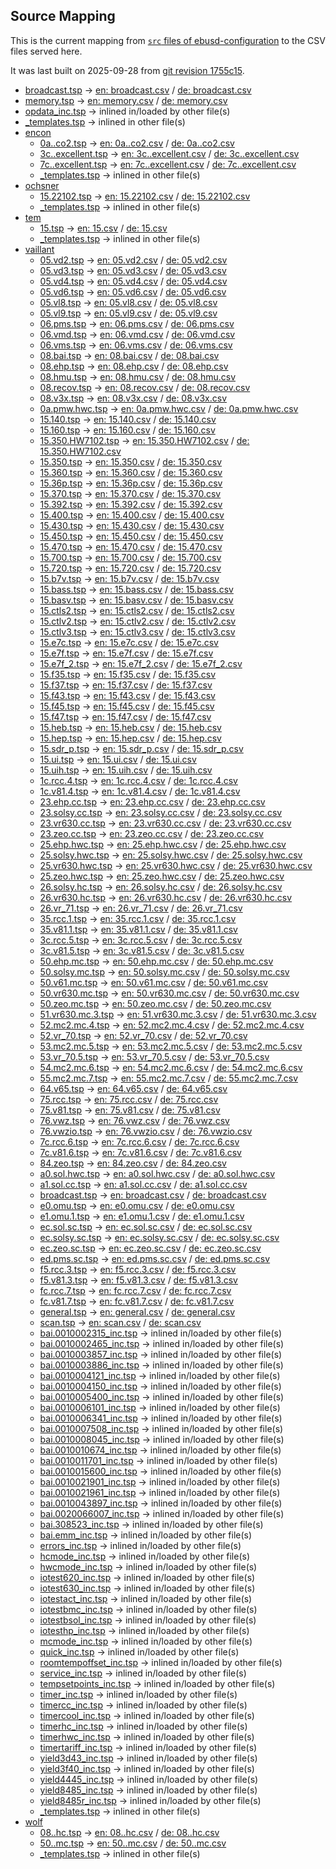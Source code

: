 ## Source Mapping
This is the current mapping from [`src` files of ebusd-configuration](https://github.com/john30/ebusd-configuration/tree/master/src) to the CSV files served here.

It was last built on 2025-09-28 from [git revision 1755c15](https://github.com/john30/ebusd-configuration/tree/1755c158f641a0eeaf7ce9754b137eb226a532db).

<!-- note: template file to be amended with the actual data by the workflow -->
 - [broadcast.tsp](https://github.com/john30/ebusd-configuration/blob/1755c158f641a0eeaf7ce9754b137eb226a532db/src/broadcast.tsp) &rarr; [en: broadcast.csv](en/broadcast.csv) / [de: broadcast.csv](de/broadcast.csv)
 - [memory.tsp](https://github.com/john30/ebusd-configuration/blob/1755c158f641a0eeaf7ce9754b137eb226a532db/src/memory.tsp) &rarr; [en: memory.csv](en/memory.csv) / [de: memory.csv](de/memory.csv)
 - [opdata_inc.tsp](https://github.com/john30/ebusd-configuration/blob/1755c158f641a0eeaf7ce9754b137eb226a532db/src/opdata_inc.tsp) &rarr; inlined in/loaded by other file(s)
 - [_templates.tsp](https://github.com/john30/ebusd-configuration/blob/1755c158f641a0eeaf7ce9754b137eb226a532db/src/_templates.tsp) &rarr; inlined in other file(s)
 - [encon](https://github.com/john30/ebusd-configuration/blob/1755c158f641a0eeaf7ce9754b137eb226a532db/src/encon/)
   - [0a..co2.tsp](https://github.com/john30/ebusd-configuration/blob/1755c158f641a0eeaf7ce9754b137eb226a532db/src/encon/0a..co2.tsp) &rarr; [en: 0a..co2.csv](en/encon/0a..co2.csv) / [de: 0a..co2.csv](de/encon/0a..co2.csv)
   - [3c..excellent.tsp](https://github.com/john30/ebusd-configuration/blob/1755c158f641a0eeaf7ce9754b137eb226a532db/src/encon/3c..excellent.tsp) &rarr; [en: 3c..excellent.csv](en/encon/3c..excellent.csv) / [de: 3c..excellent.csv](de/encon/3c..excellent.csv)
   - [7c..excellent.tsp](https://github.com/john30/ebusd-configuration/blob/1755c158f641a0eeaf7ce9754b137eb226a532db/src/encon/7c..excellent.tsp) &rarr; [en: 7c..excellent.csv](en/encon/7c..excellent.csv) / [de: 7c..excellent.csv](de/encon/7c..excellent.csv)
   - [_templates.tsp](https://github.com/john30/ebusd-configuration/blob/1755c158f641a0eeaf7ce9754b137eb226a532db/src/encon/_templates.tsp) &rarr; inlined in other file(s)
 - [ochsner](https://github.com/john30/ebusd-configuration/blob/1755c158f641a0eeaf7ce9754b137eb226a532db/src/ochsner/)
   - [15.22102.tsp](https://github.com/john30/ebusd-configuration/blob/1755c158f641a0eeaf7ce9754b137eb226a532db/src/ochsner/15.22102.tsp) &rarr; [en: 15.22102.csv](en/ochsner/15.22102.csv) / [de: 15.22102.csv](de/ochsner/15.22102.csv)
   - [_templates.tsp](https://github.com/john30/ebusd-configuration/blob/1755c158f641a0eeaf7ce9754b137eb226a532db/src/ochsner/_templates.tsp) &rarr; inlined in other file(s)
 - [tem](https://github.com/john30/ebusd-configuration/blob/1755c158f641a0eeaf7ce9754b137eb226a532db/src/tem/)
   - [15.tsp](https://github.com/john30/ebusd-configuration/blob/1755c158f641a0eeaf7ce9754b137eb226a532db/src/tem/15.tsp) &rarr; [en: 15.csv](en/tem/15.csv) / [de: 15.csv](de/tem/15.csv)
   - [_templates.tsp](https://github.com/john30/ebusd-configuration/blob/1755c158f641a0eeaf7ce9754b137eb226a532db/src/tem/_templates.tsp) &rarr; inlined in other file(s)
 - [vaillant](https://github.com/john30/ebusd-configuration/blob/1755c158f641a0eeaf7ce9754b137eb226a532db/src/vaillant/)
   - [05.vd2.tsp](https://github.com/john30/ebusd-configuration/blob/1755c158f641a0eeaf7ce9754b137eb226a532db/src/vaillant/05.vd2.tsp) &rarr; [en: 05.vd2.csv](en/vaillant/05.vd2.csv) / [de: 05.vd2.csv](de/vaillant/05.vd2.csv)
   - [05.vd3.tsp](https://github.com/john30/ebusd-configuration/blob/1755c158f641a0eeaf7ce9754b137eb226a532db/src/vaillant/05.vd3.tsp) &rarr; [en: 05.vd3.csv](en/vaillant/05.vd3.csv) / [de: 05.vd3.csv](de/vaillant/05.vd3.csv)
   - [05.vd4.tsp](https://github.com/john30/ebusd-configuration/blob/1755c158f641a0eeaf7ce9754b137eb226a532db/src/vaillant/05.vd4.tsp) &rarr; [en: 05.vd4.csv](en/vaillant/05.vd4.csv) / [de: 05.vd4.csv](de/vaillant/05.vd4.csv)
   - [05.vd6.tsp](https://github.com/john30/ebusd-configuration/blob/1755c158f641a0eeaf7ce9754b137eb226a532db/src/vaillant/05.vd6.tsp) &rarr; [en: 05.vd6.csv](en/vaillant/05.vd6.csv) / [de: 05.vd6.csv](de/vaillant/05.vd6.csv)
   - [05.vl8.tsp](https://github.com/john30/ebusd-configuration/blob/1755c158f641a0eeaf7ce9754b137eb226a532db/src/vaillant/05.vl8.tsp) &rarr; [en: 05.vl8.csv](en/vaillant/05.vl8.csv) / [de: 05.vl8.csv](de/vaillant/05.vl8.csv)
   - [05.vl9.tsp](https://github.com/john30/ebusd-configuration/blob/1755c158f641a0eeaf7ce9754b137eb226a532db/src/vaillant/05.vl9.tsp) &rarr; [en: 05.vl9.csv](en/vaillant/05.vl9.csv) / [de: 05.vl9.csv](de/vaillant/05.vl9.csv)
   - [06.pms.tsp](https://github.com/john30/ebusd-configuration/blob/1755c158f641a0eeaf7ce9754b137eb226a532db/src/vaillant/06.pms.tsp) &rarr; [en: 06.pms.csv](en/vaillant/06.pms.csv) / [de: 06.pms.csv](de/vaillant/06.pms.csv)
   - [06.vmd.tsp](https://github.com/john30/ebusd-configuration/blob/1755c158f641a0eeaf7ce9754b137eb226a532db/src/vaillant/06.vmd.tsp) &rarr; [en: 06.vmd.csv](en/vaillant/06.vmd.csv) / [de: 06.vmd.csv](de/vaillant/06.vmd.csv)
   - [06.vms.tsp](https://github.com/john30/ebusd-configuration/blob/1755c158f641a0eeaf7ce9754b137eb226a532db/src/vaillant/06.vms.tsp) &rarr; [en: 06.vms.csv](en/vaillant/06.vms.csv) / [de: 06.vms.csv](de/vaillant/06.vms.csv)
   - [08.bai.tsp](https://github.com/john30/ebusd-configuration/blob/1755c158f641a0eeaf7ce9754b137eb226a532db/src/vaillant/08.bai.tsp) &rarr; [en: 08.bai.csv](en/vaillant/08.bai.csv) / [de: 08.bai.csv](de/vaillant/08.bai.csv)
   - [08.ehp.tsp](https://github.com/john30/ebusd-configuration/blob/1755c158f641a0eeaf7ce9754b137eb226a532db/src/vaillant/08.ehp.tsp) &rarr; [en: 08.ehp.csv](en/vaillant/08.ehp.csv) / [de: 08.ehp.csv](de/vaillant/08.ehp.csv)
   - [08.hmu.tsp](https://github.com/john30/ebusd-configuration/blob/1755c158f641a0eeaf7ce9754b137eb226a532db/src/vaillant/08.hmu.tsp) &rarr; [en: 08.hmu.csv](en/vaillant/08.hmu.csv) / [de: 08.hmu.csv](de/vaillant/08.hmu.csv)
   - [08.recov.tsp](https://github.com/john30/ebusd-configuration/blob/1755c158f641a0eeaf7ce9754b137eb226a532db/src/vaillant/08.recov.tsp) &rarr; [en: 08.recov.csv](en/vaillant/08.recov.csv) / [de: 08.recov.csv](de/vaillant/08.recov.csv)
   - [08.v3x.tsp](https://github.com/john30/ebusd-configuration/blob/1755c158f641a0eeaf7ce9754b137eb226a532db/src/vaillant/08.v3x.tsp) &rarr; [en: 08.v3x.csv](en/vaillant/08.v3x.csv) / [de: 08.v3x.csv](de/vaillant/08.v3x.csv)
   - [0a.pmw.hwc.tsp](https://github.com/john30/ebusd-configuration/blob/1755c158f641a0eeaf7ce9754b137eb226a532db/src/vaillant/0a.pmw.hwc.tsp) &rarr; [en: 0a.pmw.hwc.csv](en/vaillant/0a.pmw.hwc.csv) / [de: 0a.pmw.hwc.csv](de/vaillant/0a.pmw.hwc.csv)
   - [15.140.tsp](https://github.com/john30/ebusd-configuration/blob/1755c158f641a0eeaf7ce9754b137eb226a532db/src/vaillant/15.140.tsp) &rarr; [en: 15.140.csv](en/vaillant/15.140.csv) / [de: 15.140.csv](de/vaillant/15.140.csv)
   - [15.160.tsp](https://github.com/john30/ebusd-configuration/blob/1755c158f641a0eeaf7ce9754b137eb226a532db/src/vaillant/15.160.tsp) &rarr; [en: 15.160.csv](en/vaillant/15.160.csv) / [de: 15.160.csv](de/vaillant/15.160.csv)
   - [15.350.HW7102.tsp](https://github.com/john30/ebusd-configuration/blob/1755c158f641a0eeaf7ce9754b137eb226a532db/src/vaillant/15.350.HW7102.tsp) &rarr; [en: 15.350.HW7102.csv](en/vaillant/15.350.HW7102.csv) / [de: 15.350.HW7102.csv](de/vaillant/15.350.HW7102.csv)
   - [15.350.tsp](https://github.com/john30/ebusd-configuration/blob/1755c158f641a0eeaf7ce9754b137eb226a532db/src/vaillant/15.350.tsp) &rarr; [en: 15.350.csv](en/vaillant/15.350.csv) / [de: 15.350.csv](de/vaillant/15.350.csv)
   - [15.360.tsp](https://github.com/john30/ebusd-configuration/blob/1755c158f641a0eeaf7ce9754b137eb226a532db/src/vaillant/15.360.tsp) &rarr; [en: 15.360.csv](en/vaillant/15.360.csv) / [de: 15.360.csv](de/vaillant/15.360.csv)
   - [15.36p.tsp](https://github.com/john30/ebusd-configuration/blob/1755c158f641a0eeaf7ce9754b137eb226a532db/src/vaillant/15.36p.tsp) &rarr; [en: 15.36p.csv](en/vaillant/15.36p.csv) / [de: 15.36p.csv](de/vaillant/15.36p.csv)
   - [15.370.tsp](https://github.com/john30/ebusd-configuration/blob/1755c158f641a0eeaf7ce9754b137eb226a532db/src/vaillant/15.370.tsp) &rarr; [en: 15.370.csv](en/vaillant/15.370.csv) / [de: 15.370.csv](de/vaillant/15.370.csv)
   - [15.392.tsp](https://github.com/john30/ebusd-configuration/blob/1755c158f641a0eeaf7ce9754b137eb226a532db/src/vaillant/15.392.tsp) &rarr; [en: 15.392.csv](en/vaillant/15.392.csv) / [de: 15.392.csv](de/vaillant/15.392.csv)
   - [15.400.tsp](https://github.com/john30/ebusd-configuration/blob/1755c158f641a0eeaf7ce9754b137eb226a532db/src/vaillant/15.400.tsp) &rarr; [en: 15.400.csv](en/vaillant/15.400.csv) / [de: 15.400.csv](de/vaillant/15.400.csv)
   - [15.430.tsp](https://github.com/john30/ebusd-configuration/blob/1755c158f641a0eeaf7ce9754b137eb226a532db/src/vaillant/15.430.tsp) &rarr; [en: 15.430.csv](en/vaillant/15.430.csv) / [de: 15.430.csv](de/vaillant/15.430.csv)
   - [15.450.tsp](https://github.com/john30/ebusd-configuration/blob/1755c158f641a0eeaf7ce9754b137eb226a532db/src/vaillant/15.450.tsp) &rarr; [en: 15.450.csv](en/vaillant/15.450.csv) / [de: 15.450.csv](de/vaillant/15.450.csv)
   - [15.470.tsp](https://github.com/john30/ebusd-configuration/blob/1755c158f641a0eeaf7ce9754b137eb226a532db/src/vaillant/15.470.tsp) &rarr; [en: 15.470.csv](en/vaillant/15.470.csv) / [de: 15.470.csv](de/vaillant/15.470.csv)
   - [15.700.tsp](https://github.com/john30/ebusd-configuration/blob/1755c158f641a0eeaf7ce9754b137eb226a532db/src/vaillant/15.700.tsp) &rarr; [en: 15.700.csv](en/vaillant/15.700.csv) / [de: 15.700.csv](de/vaillant/15.700.csv)
   - [15.720.tsp](https://github.com/john30/ebusd-configuration/blob/1755c158f641a0eeaf7ce9754b137eb226a532db/src/vaillant/15.720.tsp) &rarr; [en: 15.720.csv](en/vaillant/15.720.csv) / [de: 15.720.csv](de/vaillant/15.720.csv)
   - [15.b7v.tsp](https://github.com/john30/ebusd-configuration/blob/1755c158f641a0eeaf7ce9754b137eb226a532db/src/vaillant/15.b7v.tsp) &rarr; [en: 15.b7v.csv](en/vaillant/15.b7v.csv) / [de: 15.b7v.csv](de/vaillant/15.b7v.csv)
   - [15.bass.tsp](https://github.com/john30/ebusd-configuration/blob/1755c158f641a0eeaf7ce9754b137eb226a532db/src/vaillant/15.bass.tsp) &rarr; [en: 15.bass.csv](en/vaillant/15.bass.csv) / [de: 15.bass.csv](de/vaillant/15.bass.csv)
   - [15.basv.tsp](https://github.com/john30/ebusd-configuration/blob/1755c158f641a0eeaf7ce9754b137eb226a532db/src/vaillant/15.basv.tsp) &rarr; [en: 15.basv.csv](en/vaillant/15.basv.csv) / [de: 15.basv.csv](de/vaillant/15.basv.csv)
   - [15.ctls2.tsp](https://github.com/john30/ebusd-configuration/blob/1755c158f641a0eeaf7ce9754b137eb226a532db/src/vaillant/15.ctls2.tsp) &rarr; [en: 15.ctls2.csv](en/vaillant/15.ctls2.csv) / [de: 15.ctls2.csv](de/vaillant/15.ctls2.csv)
   - [15.ctlv2.tsp](https://github.com/john30/ebusd-configuration/blob/1755c158f641a0eeaf7ce9754b137eb226a532db/src/vaillant/15.ctlv2.tsp) &rarr; [en: 15.ctlv2.csv](en/vaillant/15.ctlv2.csv) / [de: 15.ctlv2.csv](de/vaillant/15.ctlv2.csv)
   - [15.ctlv3.tsp](https://github.com/john30/ebusd-configuration/blob/1755c158f641a0eeaf7ce9754b137eb226a532db/src/vaillant/15.ctlv3.tsp) &rarr; [en: 15.ctlv3.csv](en/vaillant/15.ctlv3.csv) / [de: 15.ctlv3.csv](de/vaillant/15.ctlv3.csv)
   - [15.e7c.tsp](https://github.com/john30/ebusd-configuration/blob/1755c158f641a0eeaf7ce9754b137eb226a532db/src/vaillant/15.e7c.tsp) &rarr; [en: 15.e7c.csv](en/vaillant/15.e7c.csv) / [de: 15.e7c.csv](de/vaillant/15.e7c.csv)
   - [15.e7f.tsp](https://github.com/john30/ebusd-configuration/blob/1755c158f641a0eeaf7ce9754b137eb226a532db/src/vaillant/15.e7f.tsp) &rarr; [en: 15.e7f.csv](en/vaillant/15.e7f.csv) / [de: 15.e7f.csv](de/vaillant/15.e7f.csv)
   - [15.e7f_2.tsp](https://github.com/john30/ebusd-configuration/blob/1755c158f641a0eeaf7ce9754b137eb226a532db/src/vaillant/15.e7f_2.tsp) &rarr; [en: 15.e7f_2.csv](en/vaillant/15.e7f_2.csv) / [de: 15.e7f_2.csv](de/vaillant/15.e7f_2.csv)
   - [15.f35.tsp](https://github.com/john30/ebusd-configuration/blob/1755c158f641a0eeaf7ce9754b137eb226a532db/src/vaillant/15.f35.tsp) &rarr; [en: 15.f35.csv](en/vaillant/15.f35.csv) / [de: 15.f35.csv](de/vaillant/15.f35.csv)
   - [15.f37.tsp](https://github.com/john30/ebusd-configuration/blob/1755c158f641a0eeaf7ce9754b137eb226a532db/src/vaillant/15.f37.tsp) &rarr; [en: 15.f37.csv](en/vaillant/15.f37.csv) / [de: 15.f37.csv](de/vaillant/15.f37.csv)
   - [15.f43.tsp](https://github.com/john30/ebusd-configuration/blob/1755c158f641a0eeaf7ce9754b137eb226a532db/src/vaillant/15.f43.tsp) &rarr; [en: 15.f43.csv](en/vaillant/15.f43.csv) / [de: 15.f43.csv](de/vaillant/15.f43.csv)
   - [15.f45.tsp](https://github.com/john30/ebusd-configuration/blob/1755c158f641a0eeaf7ce9754b137eb226a532db/src/vaillant/15.f45.tsp) &rarr; [en: 15.f45.csv](en/vaillant/15.f45.csv) / [de: 15.f45.csv](de/vaillant/15.f45.csv)
   - [15.f47.tsp](https://github.com/john30/ebusd-configuration/blob/1755c158f641a0eeaf7ce9754b137eb226a532db/src/vaillant/15.f47.tsp) &rarr; [en: 15.f47.csv](en/vaillant/15.f47.csv) / [de: 15.f47.csv](de/vaillant/15.f47.csv)
   - [15.heb.tsp](https://github.com/john30/ebusd-configuration/blob/1755c158f641a0eeaf7ce9754b137eb226a532db/src/vaillant/15.heb.tsp) &rarr; [en: 15.heb.csv](en/vaillant/15.heb.csv) / [de: 15.heb.csv](de/vaillant/15.heb.csv)
   - [15.hep.tsp](https://github.com/john30/ebusd-configuration/blob/1755c158f641a0eeaf7ce9754b137eb226a532db/src/vaillant/15.hep.tsp) &rarr; [en: 15.hep.csv](en/vaillant/15.hep.csv) / [de: 15.hep.csv](de/vaillant/15.hep.csv)
   - [15.sdr_p.tsp](https://github.com/john30/ebusd-configuration/blob/1755c158f641a0eeaf7ce9754b137eb226a532db/src/vaillant/15.sdr_p.tsp) &rarr; [en: 15.sdr_p.csv](en/vaillant/15.sdr_p.csv) / [de: 15.sdr_p.csv](de/vaillant/15.sdr_p.csv)
   - [15.ui.tsp](https://github.com/john30/ebusd-configuration/blob/1755c158f641a0eeaf7ce9754b137eb226a532db/src/vaillant/15.ui.tsp) &rarr; [en: 15.ui.csv](en/vaillant/15.ui.csv) / [de: 15.ui.csv](de/vaillant/15.ui.csv)
   - [15.uih.tsp](https://github.com/john30/ebusd-configuration/blob/1755c158f641a0eeaf7ce9754b137eb226a532db/src/vaillant/15.uih.tsp) &rarr; [en: 15.uih.csv](en/vaillant/15.uih.csv) / [de: 15.uih.csv](de/vaillant/15.uih.csv)
   - [1c.rcc.4.tsp](https://github.com/john30/ebusd-configuration/blob/1755c158f641a0eeaf7ce9754b137eb226a532db/src/vaillant/1c.rcc.4.tsp) &rarr; [en: 1c.rcc.4.csv](en/vaillant/1c.rcc.4.csv) / [de: 1c.rcc.4.csv](de/vaillant/1c.rcc.4.csv)
   - [1c.v81.4.tsp](https://github.com/john30/ebusd-configuration/blob/1755c158f641a0eeaf7ce9754b137eb226a532db/src/vaillant/1c.v81.4.tsp) &rarr; [en: 1c.v81.4.csv](en/vaillant/1c.v81.4.csv) / [de: 1c.v81.4.csv](de/vaillant/1c.v81.4.csv)
   - [23.ehp.cc.tsp](https://github.com/john30/ebusd-configuration/blob/1755c158f641a0eeaf7ce9754b137eb226a532db/src/vaillant/23.ehp.cc.tsp) &rarr; [en: 23.ehp.cc.csv](en/vaillant/23.ehp.cc.csv) / [de: 23.ehp.cc.csv](de/vaillant/23.ehp.cc.csv)
   - [23.solsy.cc.tsp](https://github.com/john30/ebusd-configuration/blob/1755c158f641a0eeaf7ce9754b137eb226a532db/src/vaillant/23.solsy.cc.tsp) &rarr; [en: 23.solsy.cc.csv](en/vaillant/23.solsy.cc.csv) / [de: 23.solsy.cc.csv](de/vaillant/23.solsy.cc.csv)
   - [23.vr630.cc.tsp](https://github.com/john30/ebusd-configuration/blob/1755c158f641a0eeaf7ce9754b137eb226a532db/src/vaillant/23.vr630.cc.tsp) &rarr; [en: 23.vr630.cc.csv](en/vaillant/23.vr630.cc.csv) / [de: 23.vr630.cc.csv](de/vaillant/23.vr630.cc.csv)
   - [23.zeo.cc.tsp](https://github.com/john30/ebusd-configuration/blob/1755c158f641a0eeaf7ce9754b137eb226a532db/src/vaillant/23.zeo.cc.tsp) &rarr; [en: 23.zeo.cc.csv](en/vaillant/23.zeo.cc.csv) / [de: 23.zeo.cc.csv](de/vaillant/23.zeo.cc.csv)
   - [25.ehp.hwc.tsp](https://github.com/john30/ebusd-configuration/blob/1755c158f641a0eeaf7ce9754b137eb226a532db/src/vaillant/25.ehp.hwc.tsp) &rarr; [en: 25.ehp.hwc.csv](en/vaillant/25.ehp.hwc.csv) / [de: 25.ehp.hwc.csv](de/vaillant/25.ehp.hwc.csv)
   - [25.solsy.hwc.tsp](https://github.com/john30/ebusd-configuration/blob/1755c158f641a0eeaf7ce9754b137eb226a532db/src/vaillant/25.solsy.hwc.tsp) &rarr; [en: 25.solsy.hwc.csv](en/vaillant/25.solsy.hwc.csv) / [de: 25.solsy.hwc.csv](de/vaillant/25.solsy.hwc.csv)
   - [25.vr630.hwc.tsp](https://github.com/john30/ebusd-configuration/blob/1755c158f641a0eeaf7ce9754b137eb226a532db/src/vaillant/25.vr630.hwc.tsp) &rarr; [en: 25.vr630.hwc.csv](en/vaillant/25.vr630.hwc.csv) / [de: 25.vr630.hwc.csv](de/vaillant/25.vr630.hwc.csv)
   - [25.zeo.hwc.tsp](https://github.com/john30/ebusd-configuration/blob/1755c158f641a0eeaf7ce9754b137eb226a532db/src/vaillant/25.zeo.hwc.tsp) &rarr; [en: 25.zeo.hwc.csv](en/vaillant/25.zeo.hwc.csv) / [de: 25.zeo.hwc.csv](de/vaillant/25.zeo.hwc.csv)
   - [26.solsy.hc.tsp](https://github.com/john30/ebusd-configuration/blob/1755c158f641a0eeaf7ce9754b137eb226a532db/src/vaillant/26.solsy.hc.tsp) &rarr; [en: 26.solsy.hc.csv](en/vaillant/26.solsy.hc.csv) / [de: 26.solsy.hc.csv](de/vaillant/26.solsy.hc.csv)
   - [26.vr630.hc.tsp](https://github.com/john30/ebusd-configuration/blob/1755c158f641a0eeaf7ce9754b137eb226a532db/src/vaillant/26.vr630.hc.tsp) &rarr; [en: 26.vr630.hc.csv](en/vaillant/26.vr630.hc.csv) / [de: 26.vr630.hc.csv](de/vaillant/26.vr630.hc.csv)
   - [26.vr_71.tsp](https://github.com/john30/ebusd-configuration/blob/1755c158f641a0eeaf7ce9754b137eb226a532db/src/vaillant/26.vr_71.tsp) &rarr; [en: 26.vr_71.csv](en/vaillant/26.vr_71.csv) / [de: 26.vr_71.csv](de/vaillant/26.vr_71.csv)
   - [35.rcc.1.tsp](https://github.com/john30/ebusd-configuration/blob/1755c158f641a0eeaf7ce9754b137eb226a532db/src/vaillant/35.rcc.1.tsp) &rarr; [en: 35.rcc.1.csv](en/vaillant/35.rcc.1.csv) / [de: 35.rcc.1.csv](de/vaillant/35.rcc.1.csv)
   - [35.v81.1.tsp](https://github.com/john30/ebusd-configuration/blob/1755c158f641a0eeaf7ce9754b137eb226a532db/src/vaillant/35.v81.1.tsp) &rarr; [en: 35.v81.1.csv](en/vaillant/35.v81.1.csv) / [de: 35.v81.1.csv](de/vaillant/35.v81.1.csv)
   - [3c.rcc.5.tsp](https://github.com/john30/ebusd-configuration/blob/1755c158f641a0eeaf7ce9754b137eb226a532db/src/vaillant/3c.rcc.5.tsp) &rarr; [en: 3c.rcc.5.csv](en/vaillant/3c.rcc.5.csv) / [de: 3c.rcc.5.csv](de/vaillant/3c.rcc.5.csv)
   - [3c.v81.5.tsp](https://github.com/john30/ebusd-configuration/blob/1755c158f641a0eeaf7ce9754b137eb226a532db/src/vaillant/3c.v81.5.tsp) &rarr; [en: 3c.v81.5.csv](en/vaillant/3c.v81.5.csv) / [de: 3c.v81.5.csv](de/vaillant/3c.v81.5.csv)
   - [50.ehp.mc.tsp](https://github.com/john30/ebusd-configuration/blob/1755c158f641a0eeaf7ce9754b137eb226a532db/src/vaillant/50.ehp.mc.tsp) &rarr; [en: 50.ehp.mc.csv](en/vaillant/50.ehp.mc.csv) / [de: 50.ehp.mc.csv](de/vaillant/50.ehp.mc.csv)
   - [50.solsy.mc.tsp](https://github.com/john30/ebusd-configuration/blob/1755c158f641a0eeaf7ce9754b137eb226a532db/src/vaillant/50.solsy.mc.tsp) &rarr; [en: 50.solsy.mc.csv](en/vaillant/50.solsy.mc.csv) / [de: 50.solsy.mc.csv](de/vaillant/50.solsy.mc.csv)
   - [50.v61.mc.tsp](https://github.com/john30/ebusd-configuration/blob/1755c158f641a0eeaf7ce9754b137eb226a532db/src/vaillant/50.v61.mc.tsp) &rarr; [en: 50.v61.mc.csv](en/vaillant/50.v61.mc.csv) / [de: 50.v61.mc.csv](de/vaillant/50.v61.mc.csv)
   - [50.vr630.mc.tsp](https://github.com/john30/ebusd-configuration/blob/1755c158f641a0eeaf7ce9754b137eb226a532db/src/vaillant/50.vr630.mc.tsp) &rarr; [en: 50.vr630.mc.csv](en/vaillant/50.vr630.mc.csv) / [de: 50.vr630.mc.csv](de/vaillant/50.vr630.mc.csv)
   - [50.zeo.mc.tsp](https://github.com/john30/ebusd-configuration/blob/1755c158f641a0eeaf7ce9754b137eb226a532db/src/vaillant/50.zeo.mc.tsp) &rarr; [en: 50.zeo.mc.csv](en/vaillant/50.zeo.mc.csv) / [de: 50.zeo.mc.csv](de/vaillant/50.zeo.mc.csv)
   - [51.vr630.mc.3.tsp](https://github.com/john30/ebusd-configuration/blob/1755c158f641a0eeaf7ce9754b137eb226a532db/src/vaillant/51.vr630.mc.3.tsp) &rarr; [en: 51.vr630.mc.3.csv](en/vaillant/51.vr630.mc.3.csv) / [de: 51.vr630.mc.3.csv](de/vaillant/51.vr630.mc.3.csv)
   - [52.mc2.mc.4.tsp](https://github.com/john30/ebusd-configuration/blob/1755c158f641a0eeaf7ce9754b137eb226a532db/src/vaillant/52.mc2.mc.4.tsp) &rarr; [en: 52.mc2.mc.4.csv](en/vaillant/52.mc2.mc.4.csv) / [de: 52.mc2.mc.4.csv](de/vaillant/52.mc2.mc.4.csv)
   - [52.vr_70.tsp](https://github.com/john30/ebusd-configuration/blob/1755c158f641a0eeaf7ce9754b137eb226a532db/src/vaillant/52.vr_70.tsp) &rarr; [en: 52.vr_70.csv](en/vaillant/52.vr_70.csv) / [de: 52.vr_70.csv](de/vaillant/52.vr_70.csv)
   - [53.mc2.mc.5.tsp](https://github.com/john30/ebusd-configuration/blob/1755c158f641a0eeaf7ce9754b137eb226a532db/src/vaillant/53.mc2.mc.5.tsp) &rarr; [en: 53.mc2.mc.5.csv](en/vaillant/53.mc2.mc.5.csv) / [de: 53.mc2.mc.5.csv](de/vaillant/53.mc2.mc.5.csv)
   - [53.vr_70.5.tsp](https://github.com/john30/ebusd-configuration/blob/1755c158f641a0eeaf7ce9754b137eb226a532db/src/vaillant/53.vr_70.5.tsp) &rarr; [en: 53.vr_70.5.csv](en/vaillant/53.vr_70.5.csv) / [de: 53.vr_70.5.csv](de/vaillant/53.vr_70.5.csv)
   - [54.mc2.mc.6.tsp](https://github.com/john30/ebusd-configuration/blob/1755c158f641a0eeaf7ce9754b137eb226a532db/src/vaillant/54.mc2.mc.6.tsp) &rarr; [en: 54.mc2.mc.6.csv](en/vaillant/54.mc2.mc.6.csv) / [de: 54.mc2.mc.6.csv](de/vaillant/54.mc2.mc.6.csv)
   - [55.mc2.mc.7.tsp](https://github.com/john30/ebusd-configuration/blob/1755c158f641a0eeaf7ce9754b137eb226a532db/src/vaillant/55.mc2.mc.7.tsp) &rarr; [en: 55.mc2.mc.7.csv](en/vaillant/55.mc2.mc.7.csv) / [de: 55.mc2.mc.7.csv](de/vaillant/55.mc2.mc.7.csv)
   - [64.v65.tsp](https://github.com/john30/ebusd-configuration/blob/1755c158f641a0eeaf7ce9754b137eb226a532db/src/vaillant/64.v65.tsp) &rarr; [en: 64.v65.csv](en/vaillant/64.v65.csv) / [de: 64.v65.csv](de/vaillant/64.v65.csv)
   - [75.rcc.tsp](https://github.com/john30/ebusd-configuration/blob/1755c158f641a0eeaf7ce9754b137eb226a532db/src/vaillant/75.rcc.tsp) &rarr; [en: 75.rcc.csv](en/vaillant/75.rcc.csv) / [de: 75.rcc.csv](de/vaillant/75.rcc.csv)
   - [75.v81.tsp](https://github.com/john30/ebusd-configuration/blob/1755c158f641a0eeaf7ce9754b137eb226a532db/src/vaillant/75.v81.tsp) &rarr; [en: 75.v81.csv](en/vaillant/75.v81.csv) / [de: 75.v81.csv](de/vaillant/75.v81.csv)
   - [76.vwz.tsp](https://github.com/john30/ebusd-configuration/blob/1755c158f641a0eeaf7ce9754b137eb226a532db/src/vaillant/76.vwz.tsp) &rarr; [en: 76.vwz.csv](en/vaillant/76.vwz.csv) / [de: 76.vwz.csv](de/vaillant/76.vwz.csv)
   - [76.vwzio.tsp](https://github.com/john30/ebusd-configuration/blob/1755c158f641a0eeaf7ce9754b137eb226a532db/src/vaillant/76.vwzio.tsp) &rarr; [en: 76.vwzio.csv](en/vaillant/76.vwzio.csv) / [de: 76.vwzio.csv](de/vaillant/76.vwzio.csv)
   - [7c.rcc.6.tsp](https://github.com/john30/ebusd-configuration/blob/1755c158f641a0eeaf7ce9754b137eb226a532db/src/vaillant/7c.rcc.6.tsp) &rarr; [en: 7c.rcc.6.csv](en/vaillant/7c.rcc.6.csv) / [de: 7c.rcc.6.csv](de/vaillant/7c.rcc.6.csv)
   - [7c.v81.6.tsp](https://github.com/john30/ebusd-configuration/blob/1755c158f641a0eeaf7ce9754b137eb226a532db/src/vaillant/7c.v81.6.tsp) &rarr; [en: 7c.v81.6.csv](en/vaillant/7c.v81.6.csv) / [de: 7c.v81.6.csv](de/vaillant/7c.v81.6.csv)
   - [84.zeo.tsp](https://github.com/john30/ebusd-configuration/blob/1755c158f641a0eeaf7ce9754b137eb226a532db/src/vaillant/84.zeo.tsp) &rarr; [en: 84.zeo.csv](en/vaillant/84.zeo.csv) / [de: 84.zeo.csv](de/vaillant/84.zeo.csv)
   - [a0.sol.hwc.tsp](https://github.com/john30/ebusd-configuration/blob/1755c158f641a0eeaf7ce9754b137eb226a532db/src/vaillant/a0.sol.hwc.tsp) &rarr; [en: a0.sol.hwc.csv](en/vaillant/a0.sol.hwc.csv) / [de: a0.sol.hwc.csv](de/vaillant/a0.sol.hwc.csv)
   - [a1.sol.cc.tsp](https://github.com/john30/ebusd-configuration/blob/1755c158f641a0eeaf7ce9754b137eb226a532db/src/vaillant/a1.sol.cc.tsp) &rarr; [en: a1.sol.cc.csv](en/vaillant/a1.sol.cc.csv) / [de: a1.sol.cc.csv](de/vaillant/a1.sol.cc.csv)
   - [broadcast.tsp](https://github.com/john30/ebusd-configuration/blob/1755c158f641a0eeaf7ce9754b137eb226a532db/src/vaillant/broadcast.tsp) &rarr; [en: broadcast.csv](en/vaillant/broadcast.csv) / [de: broadcast.csv](de/vaillant/broadcast.csv)
   - [e0.omu.tsp](https://github.com/john30/ebusd-configuration/blob/1755c158f641a0eeaf7ce9754b137eb226a532db/src/vaillant/e0.omu.tsp) &rarr; [en: e0.omu.csv](en/vaillant/e0.omu.csv) / [de: e0.omu.csv](de/vaillant/e0.omu.csv)
   - [e1.omu.1.tsp](https://github.com/john30/ebusd-configuration/blob/1755c158f641a0eeaf7ce9754b137eb226a532db/src/vaillant/e1.omu.1.tsp) &rarr; [en: e1.omu.1.csv](en/vaillant/e1.omu.1.csv) / [de: e1.omu.1.csv](de/vaillant/e1.omu.1.csv)
   - [ec.sol.sc.tsp](https://github.com/john30/ebusd-configuration/blob/1755c158f641a0eeaf7ce9754b137eb226a532db/src/vaillant/ec.sol.sc.tsp) &rarr; [en: ec.sol.sc.csv](en/vaillant/ec.sol.sc.csv) / [de: ec.sol.sc.csv](de/vaillant/ec.sol.sc.csv)
   - [ec.solsy.sc.tsp](https://github.com/john30/ebusd-configuration/blob/1755c158f641a0eeaf7ce9754b137eb226a532db/src/vaillant/ec.solsy.sc.tsp) &rarr; [en: ec.solsy.sc.csv](en/vaillant/ec.solsy.sc.csv) / [de: ec.solsy.sc.csv](de/vaillant/ec.solsy.sc.csv)
   - [ec.zeo.sc.tsp](https://github.com/john30/ebusd-configuration/blob/1755c158f641a0eeaf7ce9754b137eb226a532db/src/vaillant/ec.zeo.sc.tsp) &rarr; [en: ec.zeo.sc.csv](en/vaillant/ec.zeo.sc.csv) / [de: ec.zeo.sc.csv](de/vaillant/ec.zeo.sc.csv)
   - [ed.pms.sc.tsp](https://github.com/john30/ebusd-configuration/blob/1755c158f641a0eeaf7ce9754b137eb226a532db/src/vaillant/ed.pms.sc.tsp) &rarr; [en: ed.pms.sc.csv](en/vaillant/ed.pms.sc.csv) / [de: ed.pms.sc.csv](de/vaillant/ed.pms.sc.csv)
   - [f5.rcc.3.tsp](https://github.com/john30/ebusd-configuration/blob/1755c158f641a0eeaf7ce9754b137eb226a532db/src/vaillant/f5.rcc.3.tsp) &rarr; [en: f5.rcc.3.csv](en/vaillant/f5.rcc.3.csv) / [de: f5.rcc.3.csv](de/vaillant/f5.rcc.3.csv)
   - [f5.v81.3.tsp](https://github.com/john30/ebusd-configuration/blob/1755c158f641a0eeaf7ce9754b137eb226a532db/src/vaillant/f5.v81.3.tsp) &rarr; [en: f5.v81.3.csv](en/vaillant/f5.v81.3.csv) / [de: f5.v81.3.csv](de/vaillant/f5.v81.3.csv)
   - [fc.rcc.7.tsp](https://github.com/john30/ebusd-configuration/blob/1755c158f641a0eeaf7ce9754b137eb226a532db/src/vaillant/fc.rcc.7.tsp) &rarr; [en: fc.rcc.7.csv](en/vaillant/fc.rcc.7.csv) / [de: fc.rcc.7.csv](de/vaillant/fc.rcc.7.csv)
   - [fc.v81.7.tsp](https://github.com/john30/ebusd-configuration/blob/1755c158f641a0eeaf7ce9754b137eb226a532db/src/vaillant/fc.v81.7.tsp) &rarr; [en: fc.v81.7.csv](en/vaillant/fc.v81.7.csv) / [de: fc.v81.7.csv](de/vaillant/fc.v81.7.csv)
   - [general.tsp](https://github.com/john30/ebusd-configuration/blob/1755c158f641a0eeaf7ce9754b137eb226a532db/src/vaillant/general.tsp) &rarr; [en: general.csv](en/vaillant/general.csv) / [de: general.csv](de/vaillant/general.csv)
   - [scan.tsp](https://github.com/john30/ebusd-configuration/blob/1755c158f641a0eeaf7ce9754b137eb226a532db/src/vaillant/scan.tsp) &rarr; [en: scan.csv](en/vaillant/scan.csv) / [de: scan.csv](de/vaillant/scan.csv)
   - [bai.0010002315_inc.tsp](https://github.com/john30/ebusd-configuration/blob/1755c158f641a0eeaf7ce9754b137eb226a532db/src/vaillant/bai.0010002315_inc.tsp) &rarr; inlined in/loaded by other file(s)
   - [bai.0010002465_inc.tsp](https://github.com/john30/ebusd-configuration/blob/1755c158f641a0eeaf7ce9754b137eb226a532db/src/vaillant/bai.0010002465_inc.tsp) &rarr; inlined in/loaded by other file(s)
   - [bai.0010003857_inc.tsp](https://github.com/john30/ebusd-configuration/blob/1755c158f641a0eeaf7ce9754b137eb226a532db/src/vaillant/bai.0010003857_inc.tsp) &rarr; inlined in/loaded by other file(s)
   - [bai.0010003886_inc.tsp](https://github.com/john30/ebusd-configuration/blob/1755c158f641a0eeaf7ce9754b137eb226a532db/src/vaillant/bai.0010003886_inc.tsp) &rarr; inlined in/loaded by other file(s)
   - [bai.0010004121_inc.tsp](https://github.com/john30/ebusd-configuration/blob/1755c158f641a0eeaf7ce9754b137eb226a532db/src/vaillant/bai.0010004121_inc.tsp) &rarr; inlined in/loaded by other file(s)
   - [bai.0010004150_inc.tsp](https://github.com/john30/ebusd-configuration/blob/1755c158f641a0eeaf7ce9754b137eb226a532db/src/vaillant/bai.0010004150_inc.tsp) &rarr; inlined in/loaded by other file(s)
   - [bai.0010005400_inc.tsp](https://github.com/john30/ebusd-configuration/blob/1755c158f641a0eeaf7ce9754b137eb226a532db/src/vaillant/bai.0010005400_inc.tsp) &rarr; inlined in/loaded by other file(s)
   - [bai.0010006101_inc.tsp](https://github.com/john30/ebusd-configuration/blob/1755c158f641a0eeaf7ce9754b137eb226a532db/src/vaillant/bai.0010006101_inc.tsp) &rarr; inlined in/loaded by other file(s)
   - [bai.0010006341_inc.tsp](https://github.com/john30/ebusd-configuration/blob/1755c158f641a0eeaf7ce9754b137eb226a532db/src/vaillant/bai.0010006341_inc.tsp) &rarr; inlined in/loaded by other file(s)
   - [bai.0010007508_inc.tsp](https://github.com/john30/ebusd-configuration/blob/1755c158f641a0eeaf7ce9754b137eb226a532db/src/vaillant/bai.0010007508_inc.tsp) &rarr; inlined in/loaded by other file(s)
   - [bai.0010008045_inc.tsp](https://github.com/john30/ebusd-configuration/blob/1755c158f641a0eeaf7ce9754b137eb226a532db/src/vaillant/bai.0010008045_inc.tsp) &rarr; inlined in/loaded by other file(s)
   - [bai.0010010674_inc.tsp](https://github.com/john30/ebusd-configuration/blob/1755c158f641a0eeaf7ce9754b137eb226a532db/src/vaillant/bai.0010010674_inc.tsp) &rarr; inlined in/loaded by other file(s)
   - [bai.0010011701_inc.tsp](https://github.com/john30/ebusd-configuration/blob/1755c158f641a0eeaf7ce9754b137eb226a532db/src/vaillant/bai.0010011701_inc.tsp) &rarr; inlined in/loaded by other file(s)
   - [bai.0010015600_inc.tsp](https://github.com/john30/ebusd-configuration/blob/1755c158f641a0eeaf7ce9754b137eb226a532db/src/vaillant/bai.0010015600_inc.tsp) &rarr; inlined in/loaded by other file(s)
   - [bai.0010021901_inc.tsp](https://github.com/john30/ebusd-configuration/blob/1755c158f641a0eeaf7ce9754b137eb226a532db/src/vaillant/bai.0010021901_inc.tsp) &rarr; inlined in/loaded by other file(s)
   - [bai.0010021961_inc.tsp](https://github.com/john30/ebusd-configuration/blob/1755c158f641a0eeaf7ce9754b137eb226a532db/src/vaillant/bai.0010021961_inc.tsp) &rarr; inlined in/loaded by other file(s)
   - [bai.0010043897_inc.tsp](https://github.com/john30/ebusd-configuration/blob/1755c158f641a0eeaf7ce9754b137eb226a532db/src/vaillant/bai.0010043897_inc.tsp) &rarr; inlined in/loaded by other file(s)
   - [bai.0020066007_inc.tsp](https://github.com/john30/ebusd-configuration/blob/1755c158f641a0eeaf7ce9754b137eb226a532db/src/vaillant/bai.0020066007_inc.tsp) &rarr; inlined in/loaded by other file(s)
   - [bai.308523_inc.tsp](https://github.com/john30/ebusd-configuration/blob/1755c158f641a0eeaf7ce9754b137eb226a532db/src/vaillant/bai.308523_inc.tsp) &rarr; inlined in/loaded by other file(s)
   - [bai.emm_inc.tsp](https://github.com/john30/ebusd-configuration/blob/1755c158f641a0eeaf7ce9754b137eb226a532db/src/vaillant/bai.emm_inc.tsp) &rarr; inlined in/loaded by other file(s)
   - [errors_inc.tsp](https://github.com/john30/ebusd-configuration/blob/1755c158f641a0eeaf7ce9754b137eb226a532db/src/vaillant/errors_inc.tsp) &rarr; inlined in/loaded by other file(s)
   - [hcmode_inc.tsp](https://github.com/john30/ebusd-configuration/blob/1755c158f641a0eeaf7ce9754b137eb226a532db/src/vaillant/hcmode_inc.tsp) &rarr; inlined in/loaded by other file(s)
   - [hwcmode_inc.tsp](https://github.com/john30/ebusd-configuration/blob/1755c158f641a0eeaf7ce9754b137eb226a532db/src/vaillant/hwcmode_inc.tsp) &rarr; inlined in/loaded by other file(s)
   - [iotest620_inc.tsp](https://github.com/john30/ebusd-configuration/blob/1755c158f641a0eeaf7ce9754b137eb226a532db/src/vaillant/iotest620_inc.tsp) &rarr; inlined in/loaded by other file(s)
   - [iotest630_inc.tsp](https://github.com/john30/ebusd-configuration/blob/1755c158f641a0eeaf7ce9754b137eb226a532db/src/vaillant/iotest630_inc.tsp) &rarr; inlined in/loaded by other file(s)
   - [iotestact_inc.tsp](https://github.com/john30/ebusd-configuration/blob/1755c158f641a0eeaf7ce9754b137eb226a532db/src/vaillant/iotestact_inc.tsp) &rarr; inlined in/loaded by other file(s)
   - [iotestbmc_inc.tsp](https://github.com/john30/ebusd-configuration/blob/1755c158f641a0eeaf7ce9754b137eb226a532db/src/vaillant/iotestbmc_inc.tsp) &rarr; inlined in/loaded by other file(s)
   - [iotestbsol_inc.tsp](https://github.com/john30/ebusd-configuration/blob/1755c158f641a0eeaf7ce9754b137eb226a532db/src/vaillant/iotestbsol_inc.tsp) &rarr; inlined in/loaded by other file(s)
   - [iotesthp_inc.tsp](https://github.com/john30/ebusd-configuration/blob/1755c158f641a0eeaf7ce9754b137eb226a532db/src/vaillant/iotesthp_inc.tsp) &rarr; inlined in/loaded by other file(s)
   - [mcmode_inc.tsp](https://github.com/john30/ebusd-configuration/blob/1755c158f641a0eeaf7ce9754b137eb226a532db/src/vaillant/mcmode_inc.tsp) &rarr; inlined in/loaded by other file(s)
   - [quick_inc.tsp](https://github.com/john30/ebusd-configuration/blob/1755c158f641a0eeaf7ce9754b137eb226a532db/src/vaillant/quick_inc.tsp) &rarr; inlined in/loaded by other file(s)
   - [roomtempoffset_inc.tsp](https://github.com/john30/ebusd-configuration/blob/1755c158f641a0eeaf7ce9754b137eb226a532db/src/vaillant/roomtempoffset_inc.tsp) &rarr; inlined in/loaded by other file(s)
   - [service_inc.tsp](https://github.com/john30/ebusd-configuration/blob/1755c158f641a0eeaf7ce9754b137eb226a532db/src/vaillant/service_inc.tsp) &rarr; inlined in/loaded by other file(s)
   - [tempsetpoints_inc.tsp](https://github.com/john30/ebusd-configuration/blob/1755c158f641a0eeaf7ce9754b137eb226a532db/src/vaillant/tempsetpoints_inc.tsp) &rarr; inlined in/loaded by other file(s)
   - [timer_inc.tsp](https://github.com/john30/ebusd-configuration/blob/1755c158f641a0eeaf7ce9754b137eb226a532db/src/vaillant/timer_inc.tsp) &rarr; inlined in/loaded by other file(s)
   - [timercc_inc.tsp](https://github.com/john30/ebusd-configuration/blob/1755c158f641a0eeaf7ce9754b137eb226a532db/src/vaillant/timercc_inc.tsp) &rarr; inlined in/loaded by other file(s)
   - [timercool_inc.tsp](https://github.com/john30/ebusd-configuration/blob/1755c158f641a0eeaf7ce9754b137eb226a532db/src/vaillant/timercool_inc.tsp) &rarr; inlined in/loaded by other file(s)
   - [timerhc_inc.tsp](https://github.com/john30/ebusd-configuration/blob/1755c158f641a0eeaf7ce9754b137eb226a532db/src/vaillant/timerhc_inc.tsp) &rarr; inlined in/loaded by other file(s)
   - [timerhwc_inc.tsp](https://github.com/john30/ebusd-configuration/blob/1755c158f641a0eeaf7ce9754b137eb226a532db/src/vaillant/timerhwc_inc.tsp) &rarr; inlined in/loaded by other file(s)
   - [timertariff_inc.tsp](https://github.com/john30/ebusd-configuration/blob/1755c158f641a0eeaf7ce9754b137eb226a532db/src/vaillant/timertariff_inc.tsp) &rarr; inlined in/loaded by other file(s)
   - [yield3d43_inc.tsp](https://github.com/john30/ebusd-configuration/blob/1755c158f641a0eeaf7ce9754b137eb226a532db/src/vaillant/yield3d43_inc.tsp) &rarr; inlined in/loaded by other file(s)
   - [yield3f40_inc.tsp](https://github.com/john30/ebusd-configuration/blob/1755c158f641a0eeaf7ce9754b137eb226a532db/src/vaillant/yield3f40_inc.tsp) &rarr; inlined in/loaded by other file(s)
   - [yield4445_inc.tsp](https://github.com/john30/ebusd-configuration/blob/1755c158f641a0eeaf7ce9754b137eb226a532db/src/vaillant/yield4445_inc.tsp) &rarr; inlined in/loaded by other file(s)
   - [yield8485_inc.tsp](https://github.com/john30/ebusd-configuration/blob/1755c158f641a0eeaf7ce9754b137eb226a532db/src/vaillant/yield8485_inc.tsp) &rarr; inlined in/loaded by other file(s)
   - [yield8485r_inc.tsp](https://github.com/john30/ebusd-configuration/blob/1755c158f641a0eeaf7ce9754b137eb226a532db/src/vaillant/yield8485r_inc.tsp) &rarr; inlined in/loaded by other file(s)
   - [_templates.tsp](https://github.com/john30/ebusd-configuration/blob/1755c158f641a0eeaf7ce9754b137eb226a532db/src/vaillant/_templates.tsp) &rarr; inlined in other file(s)
 - [wolf](https://github.com/john30/ebusd-configuration/blob/1755c158f641a0eeaf7ce9754b137eb226a532db/src/wolf/)
   - [08..hc.tsp](https://github.com/john30/ebusd-configuration/blob/1755c158f641a0eeaf7ce9754b137eb226a532db/src/wolf/08..hc.tsp) &rarr; [en: 08..hc.csv](en/wolf/08..hc.csv) / [de: 08..hc.csv](de/wolf/08..hc.csv)
   - [50..mc.tsp](https://github.com/john30/ebusd-configuration/blob/1755c158f641a0eeaf7ce9754b137eb226a532db/src/wolf/50..mc.tsp) &rarr; [en: 50..mc.csv](en/wolf/50..mc.csv) / [de: 50..mc.csv](de/wolf/50..mc.csv)
   - [_templates.tsp](https://github.com/john30/ebusd-configuration/blob/1755c158f641a0eeaf7ce9754b137eb226a532db/src/wolf/_templates.tsp) &rarr; inlined in other file(s)
